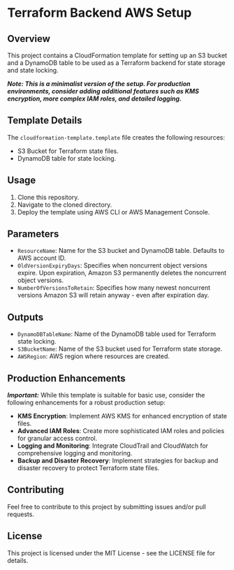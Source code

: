 # Terraform Backend AWS Setup

## Overview
This project contains a CloudFormation template for setting up an S3 bucket and a DynamoDB table to be used as a Terraform backend for state storage and state locking.

**_Note: This is a minimalist version of the setup. For production environments, consider adding additional features such as KMS encryption, more complex IAM roles, and detailed logging._**

## Template Details
The `cloudformation-template.template` file creates the following resources:
- S3 Bucket for Terraform state files.
- DynamoDB table for state locking.

## Usage
1. Clone this repository.
2. Navigate to the cloned directory.
3. Deploy the template using AWS CLI or AWS Management Console.

## Parameters
- `ResourceName`: Name for the S3 bucket and DynamoDB table. Defaults to AWS account ID.
- `OldVersionExpiryDays`: Specifies when noncurrent object versions expire. Upon expiration, Amazon S3 permanently deletes the noncurrent object versions.
- `NumberOfVersionsToRetain`: Specifies how many newest noncurrent versions Amazon S3 will retain anyway - even after expiration day.

## Outputs
- `DynamoDBTableName`: Name of the DynamoDB table used for Terraform state locking.
- `S3BucketName`: Name of the S3 bucket used for Terraform state storage.
- `AWSRegion`: AWS region where resources are created.

## Production Enhancements
**_Important:_** While this template is suitable for basic use, consider the following enhancements for a robust production setup:
- **KMS Encryption**: Implement AWS KMS for enhanced encryption of state files.
- **Advanced IAM Roles**: Create more sophisticated IAM roles and policies for granular access control.
- **Logging and Monitoring**: Integrate CloudTrail and CloudWatch for comprehensive logging and monitoring.
- **Backup and Disaster Recovery**: Implement strategies for backup and disaster recovery to protect Terraform state files.

## Contributing
Feel free to contribute to this project by submitting issues and/or pull requests.

## License
This project is licensed under the MIT License - see the LICENSE file for details.
